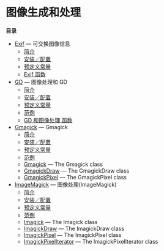 图像生成和处理
==============

**目录**

-   [Exif](/book/exif.html) — 可交换图像信息
    -   [简介](/intro/exif.html)
    -   [安装／配置](/exif/setup.html)
    -   [预定义常量](/exif/constants.html)
    -   [Exif 函数](/ref/exif.html)
-   [GD](/book/image.html) — 图像处理和 GD
    -   [简介](/intro/image.html)
    -   [安装／配置](/image/setup.html)
    -   [预定义常量](/image/constants.html)
    -   [范例](/image/examples.html)
    -   [GD 和图像处理 函数](/ref/image.html)
-   [Gmagick](/book/gmagick.html) — Gmagick
    -   [简介](/intro/gmagick.html)
    -   [安装／配置](/gmagick/setup.html)
    -   [预定义常量](/gmagick/constants.html)
    -   [范例](/gmagick/examples.html)
    -   [Gmagick](/class/gmagick.html) — The Gmagick class
    -   [GmagickDraw](/class/gmagickdraw.html) — The GmagickDraw class
    -   [GmagickPixel](/class/gmagickpixel.html) — The GmagickPixel
        class
-   [ImageMagick](/book/imagick.html) — 图像处理(ImageMagick)
    -   [简介](/intro/imagick.html)
    -   [安装／配置](/imagick/setup.html)
    -   [预定义常量](/imagick/constants.html)
    -   [范例](/imagick/examples.html)
    -   [Imagick](/class/imagick.html) — The Imagick class
    -   [ImagickDraw](/class/imagickdraw.html) — The ImagickDraw class
    -   [ImagickPixel](/class/imagickpixel.html) — The ImagickPixel
        class
    -   [ImagickPixelIterator](/class/imagickpixeliterator.html) — The
        ImagickPixelIterator class
